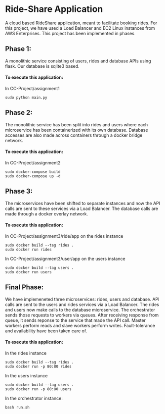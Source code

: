 # Ride-Share Application
A cloud based RideShare application, meant to facilitate booking rides.
For this project, we have used a Load Balancer and EC2 Linux instances from AWS Enterprises.
This project has been implemented in phases
## Phase 1:
A monolithic service consisting of users, rides and database APIs using flask. Our database is sqlite3 based.
#### To execute this application:
In CC-Project/assignment1
```
sudo python main.py
```
## Phase 2:
The monolithic service has been split into rides and users where each microservice has been containerized with its own database. Database accesses are also made across containers through a docker bridge network.
#### To execute this application:
In CC-Project/assignment2
```
sudo docker-compose build
sudo docker-compose up -d
```
## Phase 3:
The microservices have been shifted to separate instances and now the API calls are sent to these services via a Load Balancer. The database calls are made through a docker overlay network.
#### To execute this application:
In CC-Project/assignment3/ride/app on the rides instance
```
sudo docker build --tag rides .
sudo docker run rides
```
In CC-Project/assignment3/user/app on the users instance
```
sudo docker build --tag users .
sudo docker run users
```
## Final Phase:
We have implemeneted three microservices: rides, users and database.
API calls are sent to the users and rides services via a Load Balancer. The rides and users now make calls to the database microservice. The orchestrator sends those requests to workers via queues. After receiving response from queue, it sends reponse to the service that made the API call. Master workers perform reads and slave workers perform writes. Fault-tolerance and availability have been taken care of. 
#### To execute this application:
In the rides instance
```
sudo docker build --tag rides .
sudo docker run -p 80:80 rides
```
In the users instance
```
sudo docker build --tag users .
sudo docker run -p 80:80 users
```
In the orchestrator instance:
```
bash run.sh
```

